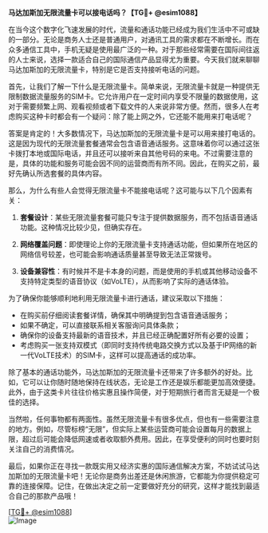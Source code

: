 **马达加斯加无限流量卡可以接电话吗？【TG💪+ @esim1088】**

在当今这个数字化飞速发展的时代，流量和通话功能已经成为我们生活中不可或缺的一部分。无论是商务人士还是普通用户，对通讯工具的需求都在不断增长。而在众多通信工具中，手机无疑是使用最广泛的一种。对于那些经常需要在国际间往返的人士来说，选择一款适合自己的国际通信产品显得尤为重要。今天我们就来聊聊马达加斯加的无限流量卡，特别是它是否支持接听电话的问题。

首先，让我们了解一下什么是无限流量卡。简单来说，无限流量卡就是一种提供无限制数据流量服务的SIM卡。它允许用户在一定时间内享受不限量的数据使用，这对于需要频繁上网、观看视频或者下载文件的人来说非常方便。然而，很多人在考虑购买这种卡时都会有一个疑问：除了能上网之外，它还能不能用来打电话呢？

答案是肯定的！大多数情况下，马达加斯加的无限流量卡是可以用来接打电话的。这是因为现代的无限流量套餐通常会包含语音通话服务。这意味着你可以通过这张卡拨打本地或国际电话，并且还可以接听来自其他号码的来电。不过需要注意的是，具体的功能和服务可能会因不同的运营商而有所不同。因此，在购买之前，最好先确认所选套餐的具体内容。

那么，为什么有些人会觉得无限流量卡不能接电话呢？这可能与以下几个因素有关：

1. **套餐设计**：某些无限流量套餐可能只专注于提供数据服务，而不包括语音通话功能。这种情况比较少见，但确实存在。
   
2. **网络覆盖问题**：即使理论上你的无限流量卡支持通话功能，但如果所在地区的网络信号较差，也可能会影响通话质量甚至导致无法正常拨号。

3. **设备兼容性**：有时候并不是卡本身的问题，而是使用的手机或其他移动设备不支持特定类型的语音协议（如VoLTE），从而影响了实际的通话体验。

为了确保你能够顺利地利用无限流量卡进行通话，建议采取以下措施：

- 在购买前仔细阅读套餐详情，确保其中明确提到包含语音通话服务；
- 如果不确定，可以直接联系相关客服询问具体条款；
- 确保你的设备支持最新的语音技术，并且已经正确配置好所有必要的设置；
- 考虑购买一张支持双模式（即同时支持传统电路交换方式以及基于IP网络的新一代VoLTE技术）的SIM卡，这样可以提高通话的成功率。

除了基本的通话功能外，马达加斯加的无限流量卡还带来了许多额外的好处。比如，它可以让你随时随地保持在线状态，无论是工作还是娱乐都能更加高效便捷。此外，由于这类卡片往往价格实惠且操作简便，对于短期旅行者而言无疑是一个极佳的选择。

当然啦，任何事物都有两面性。虽然无限流量卡有很多优点，但也有一些需要注意的地方。例如，尽管标榜“无限”，但实际上某些运营商可能会设置每月的数据上限，超过后可能会降低网速或者收取额外费用。因此，在享受便利的同时也要时刻关注自己的消费情况。

最后，如果你正在寻找一款既实用又经济实惠的国际通信解决方案，不妨试试马达加斯加的无限流量卡吧！无论你是商务出差还是休闲旅游，它都能为你提供稳定可靠的连接保障。记住，在做出决定之前一定要做好充分的研究，这样才能找到最适合自己的那款产品哦！

[[TG💪+ @esim1088](https://t.me/s/esim1088)]  
![Image](https://i.postimg.cc/4NQfJmqS/Snipaste-2025-05-13-00-14-12.png)
